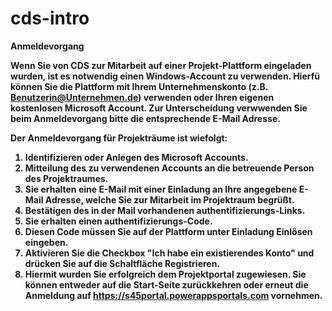 # cds-intro

<strong>Anmeldevorgang</storng>

Wenn Sie von CDS zur Mitarbeit auf einer Projekt-Plattform eingeladen wurden, ist es notwendig einen Windows-Account zu verwenden. Hierfü können Sie die Plattform mit Ihrem Unternehmenskonto (z.B. Benutzerin@Unternehmen.de) verwenden oder Ihren eigenen kostenlosen Microsoft Account. Zur Unterscheidung verwwenden Sie beim Anmeldevorgang bitte die entsprechende E-Mail Adresse.

Der Anmeldevorgang für Projekträume ist wiefolgt:
1. Identifizieren oder Anlegen des Microsoft Accounts.
2. Mitteilung des zu verwendenen Accounts an die betreuende Person des Projektraumes.
3. Sie erhalten eine E-Mail mit einer Einladung an Ihre angegebene E-Mail Adresse, welche Sie zur Mitarbeit im Projektraum begrüßt.
4. Bestätigen des in der Mail vorhandenen authentifizierungs-Links.
5. Sie erhalten einen authentifizierungs-Code.
6. Diesen Code müssen Sie auf der Plattform unter Einladung Einlösen eingeben.
7. Aktivieren Sie die Checkbox "Ich habe ein existierendes Konto" und drücken Sie auf die Schaltfläche Registrieren.
8. Hiermit wurden Sie erfolgreich dem Projektportal zugewiesen. Sie können entweder auf die Start-Seite zurückkehren oder erneut die Anmeldung auf https://s45portal.powerappsportals.com vornehmen.


